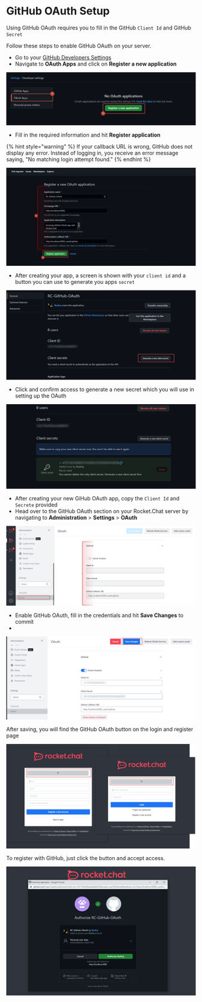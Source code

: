 # GitHub OAuth Setup

Using GitHub OAuth requires you to fill in the GitHub `Client Id` and GitHub `Secret`

Follow these steps to enable GitHub OAuth on your server.&#x20;

* Go to your [GitHub Developers Settings](https://github.com/settings/developers)
* Navigate to **OAuth Apps** and click on **Register a new application**

![](<../../../../.gitbook/assets/image (690).png>)

* Fill in the required information and hit **Register application**

{% hint style="warning" %}
If your callback URL is wrong, GitHub does not display any error. Instead of logging in, you receive an error message saying, "No matching login attempt found."
{% endhint %}

![](<../../../../.gitbook/assets/image (692) (1).png>)

* After creating your app, a screen is shown with your `client id` and a button you can use to generate you apps `secret`

![](<../../../../.gitbook/assets/image (688).png>)

* Click and confirm access to generate a new secret which you will use in setting up the OAuth

![](<../../../../.gitbook/assets/image (634).png>)

* After creating your new GiHub OAuth app, copy the `Client Id` and `Secrete` provided
* Head over to the GitHub OAuth section on your Rocket.Chat server by navigating to **Administration** > **Settings** > **OAuth**&#x20;

![](<../../../../.gitbook/assets/image (671).png>)

* Enable GitHub OAuth, fill in the credentials and hit **Save Changes** to commit
*

![](<../../../../.gitbook/assets/image (687) (1) (1).png>)

After saving, you will find the GitHub OAuth button on the login and register page

![](<../../../../.gitbook/assets/image (649) (1).png>)

To register with GitHub, just click the button and accept access.

![](<../../../../.gitbook/assets/image (643) (1).png>)
